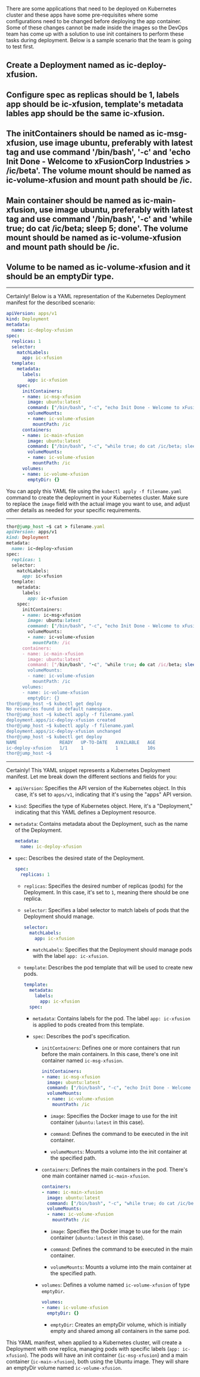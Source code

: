 There are some applications that need to be deployed on Kubernetes cluster and these apps have some pre-requisites where some configurations need to be changed before deploying the app container. Some of these changes cannot be made inside the images so the DevOps team has come up with a solution to use init containers to perform these tasks during deployment. Below is a sample scenario that the team is going to test first.



## Create a Deployment named as ic-deploy-xfusion.


## Configure spec as replicas should be 1, labels app should be ic-xfusion, template's metadata lables app should be the same ic-xfusion.


## The initContainers should be named as ic-msg-xfusion, use image ubuntu, preferably with latest tag and use command '/bin/bash', '-c' and 'echo Init Done - Welcome to xFusionCorp Industries > /ic/beta'. The volume mount should be named as ic-volume-xfusion and mount path should be /ic.


## Main container should be named as ic-main-xfusion, use image ubuntu, preferably with latest tag and use command '/bin/bash', '-c' and 'while true; do cat /ic/beta; sleep 5; done'. The volume mount should be named as ic-volume-xfusion and mount path should be /ic.


## Volume to be named as ic-volume-xfusion and it should be an emptyDir type.

--------------------------------------------------------------------------------------------------------------------------------------------------------------------------------------------------------------------------------------------------------------------------

Certainly! Below is a YAML representation of the Kubernetes Deployment manifest for the described scenario:

```yaml
apiVersion: apps/v1
kind: Deployment
metadata:
  name: ic-deploy-xfusion
spec:
  replicas: 1
  selector:
    matchLabels:
      app: ic-xfusion
  template:
    metadata:
      labels:
        app: ic-xfusion
    spec:
      initContainers:
      - name: ic-msg-xfusion
        image: ubuntu:latest
        command: ["/bin/bash", "-c", "echo Init Done - Welcome to xFusionCorp Industries > /ic/beta"]
        volumeMounts:
        - name: ic-volume-xfusion
          mountPath: /ic
      containers:
      - name: ic-main-xfusion
        image: ubuntu:latest
        command: ["/bin/bash", "-c", "while true; do cat /ic/beta; sleep 5; done"]
        volumeMounts:
        - name: ic-volume-xfusion
          mountPath: /ic
      volumes:
      - name: ic-volume-xfusion
        emptyDir: {}
```

You can apply this YAML file using the `kubectl apply -f filename.yaml` command to create the deployment in your Kubernetes cluster. Make sure to replace the `image` field with the actual image you want to use, and adjust other details as needed for your specific requirements.



------------------------------------------------------------------------------------------------------------------------------------------------

```ruby
thor@jump_host ~$ cat > filename.yaml
apiVersion: apps/v1
kind: Deployment
metadata:
  name: ic-deploy-xfusion
spec:
  replicas: 1
  selector:
    matchLabels:
      app: ic-xfusion
  template:
    metadata:
      labels:
        app: ic-xfusion
    spec:
      initContainers:
      - name: ic-msg-xfusion
        image: ubuntu:latest
        command: ["/bin/bash", "-c", "echo Init Done - Welcome to xFusionCorp Industries > /ic/beta"]
        volumeMounts:
        - name: ic-volume-xfusion
          mountPath: /ic
      containers:
      - name: ic-main-xfusion
        image: ubuntu:latest
        command: ["/bin/bash", "-c", "while true; do cat /ic/beta; sleep 5; done"]
        volumeMounts:
        - name: ic-volume-xfusion
          mountPath: /ic
      volumes:
      - name: ic-volume-xfusion
        emptyDir: {}
thor@jump_host ~$ kubectl get deploy
No resources found in default namespace.
thor@jump_host ~$ kubectl apply -f filename.yaml
deployment.apps/ic-deploy-xfusion created
thor@jump_host ~$ kubectl apply -f filename.yaml
deployment.apps/ic-deploy-xfusion unchanged
thor@jump_host ~$ kubectl get deploy
NAME                READY   UP-TO-DATE   AVAILABLE   AGE
ic-deploy-xfusion   1/1     1            1           10s
thor@jump_host ~$ 
```


---------------------------------------------------------------------------------------------------------------------------------------------

Certainly! This YAML snippet represents a Kubernetes Deployment manifest. Let me break down the different sections and fields for you:

- `apiVersion`: Specifies the API version of the Kubernetes object. In this case, it's set to `apps/v1`, indicating that it's using the "apps" API version.

- `kind`: Specifies the type of Kubernetes object. Here, it's a "Deployment," indicating that this YAML defines a Deployment resource.

- `metadata`: Contains metadata about the Deployment, such as the name of the Deployment.

  ```yaml
  metadata:
    name: ic-deploy-xfusion
  ```

- `spec`: Describes the desired state of the Deployment.

  ```yaml
  spec:
    replicas: 1
  ```

  - `replicas`: Specifies the desired number of replicas (pods) for the Deployment. In this case, it's set to `1`, meaning there should be one replica.

  - `selector`: Specifies a label selector to match labels of pods that the Deployment should manage.

    ```yaml
    selector:
      matchLabels:
        app: ic-xfusion
    ```

    - `matchLabels`: Specifies that the Deployment should manage pods with the label `app: ic-xfusion`.

  - `template`: Describes the pod template that will be used to create new pods.

    ```yaml
    template:
      metadata:
        labels:
          app: ic-xfusion
      spec:
    ```

    - `metadata`: Contains labels for the pod. The label `app: ic-xfusion` is applied to pods created from this template.

    - `spec`: Describes the pod's specification.

      - `initContainers`: Defines one or more containers that run before the main containers. In this case, there's one init container named `ic-msg-xfusion`.

        ```yaml
        initContainers:
        - name: ic-msg-xfusion
          image: ubuntu:latest
          command: ["/bin/bash", "-c", "echo Init Done - Welcome to xFusionCorp Industries > /ic/beta"]
          volumeMounts:
          - name: ic-volume-xfusion
            mountPath: /ic
        ```

        - `image`: Specifies the Docker image to use for the init container (`ubuntu:latest` in this case).

        - `command`: Defines the command to be executed in the init container.

        - `volumeMounts`: Mounts a volume into the init container at the specified path.

      - `containers`: Defines the main containers in the pod. There's one main container named `ic-main-xfusion`.

        ```yaml
        containers:
        - name: ic-main-xfusion
          image: ubuntu:latest
          command: ["/bin/bash", "-c", "while true; do cat /ic/beta; sleep 5; done"]
          volumeMounts:
          - name: ic-volume-xfusion
            mountPath: /ic
        ```

        - `image`: Specifies the Docker image to use for the main container (`ubuntu:latest` in this case).

        - `command`: Defines the command to be executed in the main container.

        - `volumeMounts`: Mounts a volume into the main container at the specified path.

      - `volumes`: Defines a volume named `ic-volume-xfusion` of type `emptyDir`.

        ```yaml
        volumes:
        - name: ic-volume-xfusion
          emptyDir: {}
        ```

        - `emptyDir`: Creates an emptyDir volume, which is initially empty and shared among all containers in the same pod.

This YAML manifest, when applied to a Kubernetes cluster, will create a Deployment with one replica, managing pods with specific labels (`app: ic-xfusion`). The pods will have an init container (`ic-msg-xfusion`) and a main container (`ic-main-xfusion`), both using the Ubuntu image. They will share an emptyDir volume named `ic-volume-xfusion`.

